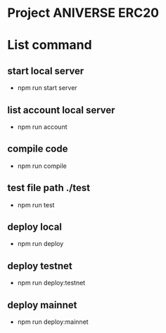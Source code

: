 # Project ANIVERSE ERC20

# List command
## start local server
- npm run start server
## list account local server
- npm run account
## compile code
- npm run compile
## test file path ./test
- npm run test
## deploy local
- npm run deploy
## deploy testnet
- npm run deploy:testnet
## deploy mainnet
- npm run deploy:mainnet
